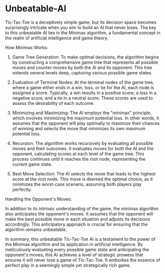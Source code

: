 # Unbeatable-AI
Tic-Tac-Toe is a deceptively simple game, but its decision space becomes surprisingly intricate when you aim to build an AI that never loses. The key to this unbeatable AI lies in the Minimax algorithm, a fundamental concept in the realm of artificial intelligence and game theory.

How Minimax Works:

1. Game Tree Generation: To make optimal decisions, the algorithm begins by constructing a comprehensive game tree that represents all possible moves and counter-moves by both the AI and its opponent. This tree extends several levels deep, capturing various possible game states.

2. Evaluation of Terminal Nodes: At the terminal nodes of the game tree, where a game either ends in a win, loss, or tie for the AI, each node is assigned a score. Typically, a win results in a positive score, a loss in a negative score, and a tie in a neutral score. These scores are used to assess the desirability of each outcome.

3. Minimizing and Maximizing: The AI employs the "minimax" principle, which involves minimizing the maximum potential loss. In other words, it assumes that the opponent will play optimally to maximize their chances of winning and selects the move that minimizes its own maximum potential loss.

4. Recursion: The algorithm works recursively by evaluating all possible moves and their outcomes. It evaluates moves for both the AI and the opponent, calculating scores at each level of the game tree. This process continues until it reaches the root node, representing the current game state.

5. Best Move Selection: The AI selects the move that leads to the highest score at the root node. This move is deemed the optimal choice, as it minimizes the worst-case scenario, assuming both players play perfectly.

Handling the Opponent's Moves:

In addition to its intrinsic understanding of the game, the minimax algorithm also anticipates the opponent's moves. It assumes that the opponent will make the best possible move in each situation and adjusts its decisions accordingly. This anticipatory approach is crucial for ensuring that the algorithm remains unbeatable.

In summary, this unbeatable Tic-Tac-Toe AI is a testament to the power of the Minimax algorithm and its application in artificial intelligence. By meticulously evaluating every possible game state and anticipating the opponent's moves, this AI achieves a level of strategic prowess that ensures it will never lose a game of Tic-Tac-Toe. It embodies the essence of perfect play in a seemingly simple yet strategically rich game.
